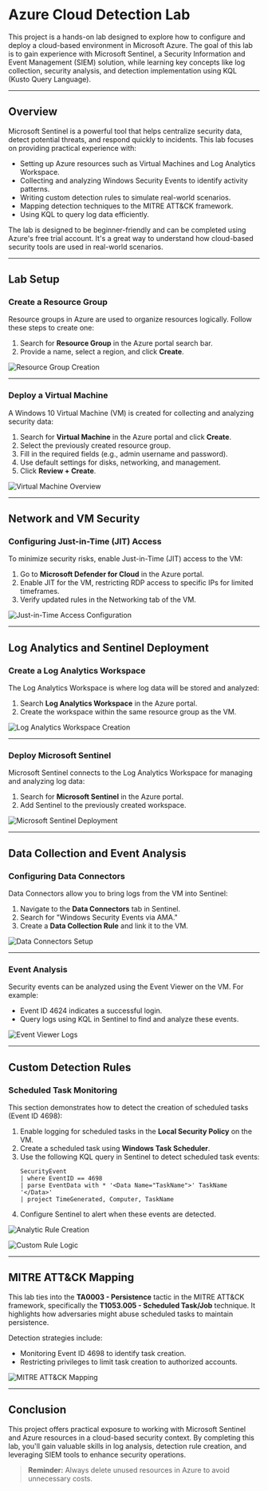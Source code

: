 # Azure Cloud Detection Lab

This project is a hands-on lab designed to explore how to configure and deploy a cloud-based environment in Microsoft Azure. The goal of this lab is to gain experience with Microsoft Sentinel, a Security Information and Event Management (SIEM) solution, while learning key concepts like log collection, security analysis, and detection implementation using KQL (Kusto Query Language).

---

## Overview

Microsoft Sentinel is a powerful tool that helps centralize security data, detect potential threats, and respond quickly to incidents. This lab focuses on providing practical experience with:

- Setting up Azure resources such as Virtual Machines and Log Analytics Workspace.
- Collecting and analyzing Windows Security Events to identify activity patterns.
- Writing custom detection rules to simulate real-world scenarios.
- Mapping detection techniques to the MITRE ATT&CK framework.
- Using KQL to query log data efficiently.

The lab is designed to be beginner-friendly and can be completed using Azure's free trial account. It's a great way to understand how cloud-based security tools are used in real-world scenarios.

---

## Lab Setup

### Create a Resource Group

Resource groups in Azure are used to organize resources logically. Follow these steps to create one:

1. Search for **Resource Group** in the Azure portal search bar.
2. Provide a name, select a region, and click **Create**.

![Resource Group Creation](./resource%20grou.png)

---

### Deploy a Virtual Machine

A Windows 10 Virtual Machine (VM) is created for collecting and analyzing security data:

1. Search for **Virtual Machine** in the Azure portal and click **Create**.
2. Select the previously created resource group.
3. Fill in the required fields (e.g., admin username and password).
4. Use default settings for disks, networking, and management.
5. Click **Review + Create**.

![Virtual Machine Overview](./labvm%20creation.png)

---

## Network and VM Security

### Configuring Just-in-Time (JIT) Access

To minimize security risks, enable Just-in-Time (JIT) access to the VM:

1. Go to **Microsoft Defender for Cloud** in the Azure portal.
2. Enable JIT for the VM, restricting RDP access to specific IPs for limited timeframes.
3. Verify updated rules in the Networking tab of the VM.

![Just-in-Time Access Configuration](./microsoft%20denfnder.png)

---

## Log Analytics and Sentinel Deployment

### Create a Log Analytics Workspace

The Log Analytics Workspace is where log data will be stored and analyzed:

1. Search **Log Analytics Workspace** in the Azure portal.
2. Create the workspace within the same resource group as the VM.

![Log Analytics Workspace Creation](./log%20analytics.png)

---

### Deploy Microsoft Sentinel

Microsoft Sentinel connects to the Log Analytics Workspace for managing and analyzing log data:

1. Search for **Microsoft Sentinel** in the Azure portal.
2. Add Sentinel to the previously created workspace.

![Microsoft Sentinel Deployment](./log%20analytics.png)

---

## Data Collection and Event Analysis

### Configuring Data Connectors

Data Connectors allow you to bring logs from the VM into Sentinel:

1. Navigate to the **Data Connectors** tab in Sentinel.
2. Search for "Windows Security Events via AMA."
3. Create a **Data Collection Rule** and link it to the VM.

![Data Connectors Setup](./connector%20for%20windows%20events.png)

---

### Event Analysis

Security events can be analyzed using the Event Viewer on the VM. For example:

- Event ID 4624 indicates a successful login.
- Query logs using KQL in Sentinel to find and analyze these events.

![Event Viewer Logs](./running%20a%20simple%20KQL%20query%20from%20an%20actual%20event.png)

---

## Custom Detection Rules

### Scheduled Task Monitoring

This section demonstrates how to detect the creation of scheduled tasks (Event ID 4698):

1. Enable logging for scheduled tasks in the **Local Security Policy** on the VM.
2. Create a scheduled task using **Windows Task Scheduler**.
3. Use the following KQL query in Sentinel to detect scheduled task events:
   ```kql
   SecurityEvent                             
   | where EventID == 4698
   | parse EventData with * '<Data Name="TaskName">' TaskName '</Data>'
   | project TimeGenerated, Computer, TaskName
   ```
4. Configure Sentinel to alert when these events are detected.

![Analytic Rule Creation](./creating%20a%20analytic%20rule.png)

![Custom Rule Logic](./creating%20the%20rule%20logic.png)

---

## MITRE ATT&CK Mapping

This lab ties into the **TA0003 - Persistence** tactic in the MITRE ATT&CK framework, specifically the **T1053.005 - Scheduled Task/Job** technique. It highlights how adversaries might abuse scheduled tasks to maintain persistence.

Detection strategies include:

- Monitoring Event ID 4698 to identify task creation.
- Restricting privileges to limit task creation to authorized accounts.

![MITRE ATT&CK Mapping](./accessed%20vm%20with%20remote%20desktop%20on%20mac.png)

---

## Conclusion

This project offers practical exposure to working with Microsoft Sentinel and Azure resources in a cloud-based security context. By completing this lab, you'll gain valuable skills in log analysis, detection rule creation, and leveraging SIEM tools to enhance security operations.

> **Reminder:** Always delete unused resources in Azure to avoid unnecessary costs.
